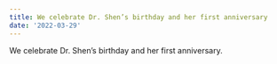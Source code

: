 ```yaml
---
title: We celebrate Dr. Shen’s birthday and her first anniversary
date: '2022-03-29'
---
```

We celebrate Dr. Shen’s birthday and her first anniversary.